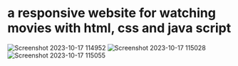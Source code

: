 # a responsive website for watching movies with html, css and java script
![Screenshot 2023-10-17 114952](https://github.com/Basliel-Amsalu/UGR-8569-13/assets/119809588/6624cc46-c300-402a-80dc-499920cfb2f4)
![Screenshot 2023-10-17 115028](https://github.com/Basliel-Amsalu/UGR-8569-13/assets/119809588/95ffea2d-1910-4def-8be5-561e22d22e8b)
![Screenshot 2023-10-17 115055](https://github.com/Basliel-Amsalu/UGR-8569-13/assets/119809588/2845bd95-deda-4d47-8fde-01ddb592fd65)
